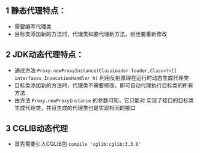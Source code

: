 ## 1 静态代理特点：
- 需要编写代理类
- 目标类添加新的方法时，代理类如要代理新方法，则也要重新修改

## 2 JDK动态代理特点：
- 通过方法 `Proxy.newProxyInstance(ClassLoader loader,Class<?>[] interfaces,InvocationHandler h)` 利用反射原理在运行时动态生成代理类
- 目标类添加新的方法时，代理类不需要修改，即可自动代理执行目标类的所有方法
- 由方法 `Proxy.newProxyInstance` 的参数可知，它只能对 实现了接口的目标类生成代理类，并且生成的代理类也是实现相同的接口

## 3 CGLIB动态代理
- 首先需要引入CGLIB包 `compile 'cglib:cglib:3.3.0'`

